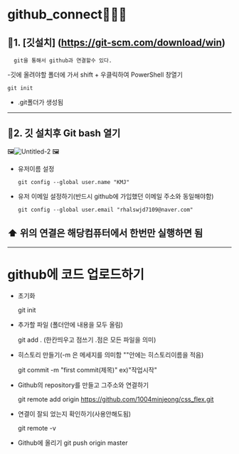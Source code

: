# github_connect💙💙💙

## 💙1. [깃설치] (https://git-scm.com/download/win)

      git을 통해서 github과 연결할수 있다.
 
 
 
 -깃에 올려야할 폴더에 가서 shift + 우클릭하여 PowerShell 창열기
      
    git init
      
      
 - .git폴더가 생성됨
------------------------------


## 💙2. 깃 설치후 Git bash 열기
🖼️![Untitled-2](https://user-images.githubusercontent.com/129016976/235417891-8242a9ee-a840-449b-9bfe-513851afea10.jpg) 🖼️

* 유저이름 설정

      git config --global user.name "KMJ"
      
* 유저 이메일 설정하기(반드시 github에 가입했던 이메일 주소와 동일해야함)
     
      git config --global user.email "rhalswjd7109@naver.com"



##  ⬆️   위의 연결은 해당컴퓨터에서 한번만 실행하면 됨
----------------------------------------------------------

# github에 코드 업로드하기
  
  * 초기화
     
     git init
  * 추가할 파일 (폴더안에 내용을 모두 올림)
     
     git add . (한칸띄우고 점쓰기 .점은 모든 파일을 의미)
  * 히스토리 만들기(-m 은 메세지를 의미함 ""안에는 히스토리이름을 적음)
      
      git commit -m "first commit(제목)" ex)"작업시작"
  * Github의 repository를 만들고 그주소와 연결하기
     
     git remote add origin https://github.com/1004minjeong/css_flex.git
  * 연결이 잘되 었는지 확인하기(사용안해도됨)
  
     git remote -v 
  * Github에 올리기
      git push origin master 


